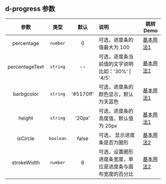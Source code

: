 ## d-progress 参数

|      参数      |   类型    |   默认    | 说明                                                     | 跳转 Demo                                      |
| :------------: | :-------: | :-------: | :------------------------------------------------------- | ---------------------------------------------- |
|   percentage   | `number`  |     0     | 可选，进度条的值最大为 100                               | [基本用法1](/components/progress/demo#basic-usage1) |
| percentageText | `string`  |    --     | 可选，进度条当前值的文字说明比如：'30%' \| '4/5'         | [基本用法1](/components/progress/demo#basic-usage1) |
|   barbgcolor   | `string`  | '#5170ff' | 可选，进度条的颜色显示，默认为天蓝色                     | [基本用法1](/components/progress/demo#basic-usage1) |
|     height     | `string`  |  '20px'   | 可选，进度条的高度值，默认值为 20px                      | [基本用法1](/components/progress/demo#basic-usage1) |
|    isCircle    | `boolean` |   false   | 可选， 显示进度条是否为圈形                              | [基本用法2](/components/progress/demo#basic-usage2) |
|  strokeWidth   | `number`  |     6     | 可选，设置圈形进度条宽度，单位是进度条与画布宽度的百分比 | [基本用法2](/components/progress/demo#basic-usage2) |

